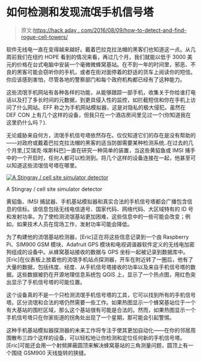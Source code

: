 # 如何检测和发现流氓手机信号塔

> 原文:[https://hack aday . com/2016/08/09/how-to-detect-and-find-rogue-cell-towers/](https://hackaday.com/2016/08/09/how-to-detect-and-find-rogue-cell-towers/)

软件无线电一直在变得越来越好。戴着巴拉克拉法帽的黑客们也知道这一点。从几周前我们在纽约 HOPE 看到的情况来看，再过几个月，我们就能以低于 3000 美元的价格在台式电脑中安装一个毫微微蜂窝基站。在不到一年的时间里，邪恶、不良的黑客可能会窃听你的手机，或者在街对面停着的舒适的货车上阅读你的短信。你应该感到害怕，尽管各地的警察部门和每个政府机构都已经有了这种能力。

这些流氓手机网站有各种各样的功能，从能够跟踪一部手机，收集关于你给谁打电话以及打了多长时间的元数据，到更具侵入性的监控，如拦截短信和你在手机上访问了什么网站。EFF 称之为手机网站模拟器，这是对隐私的极大侵犯。虽然在 DEF CON 上有几个这样的设备，但我只在一个酒店房间里见过一个(你知道我在这里扔什么吗？).

无论威胁来自何方，流氓手机信号塔依然存在。仅仅知道它们的存在是没有帮助的——对政府或戴着巴拉克拉法帽的黑客的适当防御需要某种检测系统..在过去的几个月里,[艾瑞克·埃斯科巴]一直在研究一种简单的装置，当这些黄貂鱼或 IMSI 捕手中的一个开启时，任何人都可以检测到。将几个这样的设备连接在一起，他甚至可以知道这些流氓信号塔在哪里。

[![A Stingray / cell site simulator detector](../Images/00eee897abf3bdfe2d49b3da42f7cf6a.png)](https://hackaday.com/wp-content/uploads/2016/08/cellcatcher1.jpg)

A Stingray / cell site simulator detector

黄貂鱼、IMSI 捕鼠器、手机基站模拟器和真实合法的手机信号塔都会广播包含信息的信标。该信息包括无线电信道号、国家代码、网络代码、大区域特有的 ID 号和发射功率。为了使检测流氓基站更加困难，这些信息中的一些可能会改变；例如，如果技术人员在现场工作，发射功率可能会降低。

为了构建他的流氓基站检测器，[Eric]正在将这些信息记录到一个由 Raspberry Pi、SIM900 GSM 模块、Adafruit GPS 模块和电视调谐器软件定义的无线电加密狗组成的设备中。从蜂窝基站接收的数据与 GPS 坐标一起被记录到数据库中。[Eric]在仪表板上放着他的流氓手机站点探测器，开车在附近转了一圈后，他有了大量的数据，包括纬度、经度、从手机信号塔接收的功率以及来自手机信号塔的数据。这些数据被扔在开源地理信息系统包 QGIS 上，显示了一个热点图，用红色突出显示了手机信号塔的可能位置。

这个设备真的不是一个只检测流氓手机信号塔的工具，它可以找到所有的手机信号塔。区分流氓和合法的塔仍然需要一些工作。如果热图显示一个蜂窝基站位于一个有大基站的围栏区域，那么这个基站很有可能是合法的。然而，如果热图显示一个手机信号塔只在你家街道的拐角处出现了一个星期，那可能会引起警惕。

这种手机基站模拟器探测器的未来工作将专注于使其更加自动化——在你的邻居周围散布三四个这样的设备，可以轻松地让你检测和定位任何新的手机信号塔。[Eric]可能还会用一个射频屏蔽圆顶来解决蜂窝基站的三角测量问题，圆顶上有一个围绕 GSM900 天线旋转的狭缝。